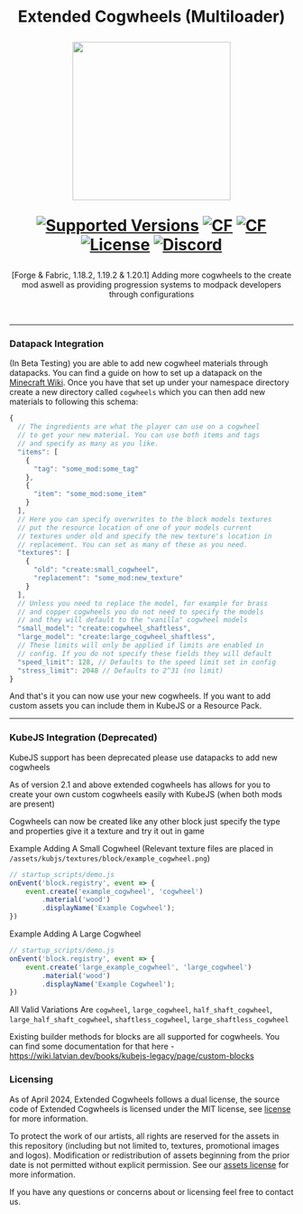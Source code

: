 <h1 align="center">Extended Cogwheels (Multiloader)  

<p align="center">
    <img src="logo.png" style="width: 10em">
</p>

<a href="https://www.curseforge.com/minecraft/mc-mods/create/files"><img src="https://img.shields.io/badge/Available%20for-MC%201.18.2 TO 1.20.1-c70039" alt="Supported Versions"></a>
<a href="https://www.curseforge.com/minecraft/mc-mods/create-extended-cogs"><img src="https://cf.way2muchnoise.eu/739973.svg" alt="CF"></a>
<a href="https://www.curseforge.com/minecraft/mc-mods/create-extended-cogwheels-fabric"><img src="https://cf.way2muchnoise.eu/815006.svg" alt="CF"></a>
<a href="https://github.com/Creators-of-Create/Create/blob/master/LICENSE"><img src="https://img.shields.io/github/license/Rabbitminers/Extended-Cogwheels?style=flat&color=900c3f" alt="License"></a>
<a href="https://discord.gg/GJsQadv9Mc"><img src="https://img.shields.io/discord/1069326955742244884?color=5865f2&label=Discord&style=flat" alt="Discord"></a>

</h1>

<p align="center">
[Forge & Fabric, 1.18.2, 1.19.2 & 1.20.1] Adding more cogwheels to the create mod aswell as providing progression systems to modpack developers through configurations
</p>

<br />

<hr/>

### Datapack Integration

(In Beta Testing) you are able to add new cogwheel materials through datapacks. You can find a guide on how to set up a
datapack on the [Minecraft Wiki](https://minecraft.fandom.com/wiki/Tutorials/Creating_a_data_pack). Once you have that
set up under your namespace directory create a new directory called `cogwheels` which you can then add new materials to
following this schema:

```js
{
  // The ingredients are what the player can use on a cogwheel
  // to get your new material. You can use both items and tags
  // and specify as many as you like.
  "items": [
    {
      "tag": "some_mod:some_tag"
    },
    {
      "item": "some_mod:some_item"
    }
  ],
  // Here you can specify overwrites to the block models textures
  // put the resource location of one of your models current
  // textures under old and specify the new texture's location in
  // replacement. You can set as many of these as you need.
  "textures": [
    {
      "old": "create:small_cogwheel",
      "replacement": "some_mod:new_texture"
    }
  ],
  // Unless you need to replace the model, for example for brass
  // and copper cogwheels you do not need to specify the models
  // and they will default to the "vanilla" cogwheel models
  "small_model": "create:cogwheel_shaftless",
  "large_model": "create:large_cogwheel_shaftless",
  // These limits will only be applied if limits are enabled in
  // config. If you do not specify these fields they will default
  "speed_limit": 128, // Defaults to the speed limit set in config 
  "stress_limit": 2048 // Defaults to 2^31 (no limit)
}
```

And that's it you can now use your new cogwheels. If you want to add custom assets you can include them in KubeJS or a
Resource Pack.

---

### KubeJS Integration (Deprecated)

KubeJS support has been deprecated please use datapacks to add new cogwheels

As of version 2.1 and above extended cogwheels has allows for you to create your own custom cogwheels easily with
KubeJS (when both mods are present)

Cogwheels can now be created like any other block just specify the type and properties give it a texture and try it out
in game

Example Adding A Small Cogwheel (Relevant texture files are placed
in `/assets/kubjs/textures/block/example_cogwheel.png`)

```javascript
// startup_scripts/demo.js
onEvent('block.registry', event => {
	event.create('example_cogwheel', 'cogwheel')
	    .material('wood')
	    .displayName('Example Cogwheel');
})
```

Example Adding A Large Cogwheel

```javascript
// startup_scripts/demo.js
onEvent('block.registry', event => {
    event.create('large_example_cogwheel', 'large_cogwheel')
        .material('wood')
        .displayName('Example Cogwheel');
})
```

All Valid Variations
Are `cogwheel`, `large_cogwheel`, `half_shaft_cogwheel`, `large_half_shaft_cogwheel`, `shaftless_cogwheel`, `large_shaftless_cogwheel`

Existing builder methods for blocks are all supported for cogwheels. You can find some documentation for that
here - https://wiki.latvian.dev/books/kubejs-legacy/page/custom-blocks

### Licensing

As of April 2024, Extended Cogwheels follows a dual license, the source code of Extended Cogwheels is licensed under the MIT license, see [license](./LICENSE) for more information.

To protect the work of our artists, all rights are reserved for the assets in this repository (including but not limited to, textures, promotional images and logos). Modification or redistribution of assets beginning from the prior date is not permitted without explicit permission. See our [assets license](./LICENSE-ASSETS) for more information.

If you have any questions or concerns about or licensing feel free to contact us.